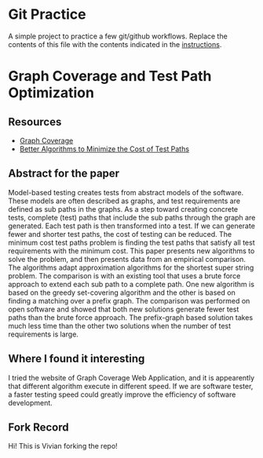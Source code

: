 # Git Practice
A simple project to practice a few git/github workflows.  Replace the contents of this file with the contents indicated in the [instructions](./instructions.md).



# Graph Coverage and Test Path Optimization

## Resources
- [Graph Coverage](https://cs.gmu.edu:8443/offutt/coverage/GraphCoverage)
- [Better Algorithms to Minimize the Cost of Test Paths](https://ieeexplore.ieee.org/document/6200084)

## Abstract for the paper
Model-based testing creates tests from abstract models of the software. These models are often described as graphs, and test requirements are defined as sub paths in the graphs. As a step toward creating concrete tests, complete (test) paths that include the sub paths through the graph are generated. Each test path is then transformed into a test. If we can generate fewer and shorter test paths, the cost of testing can be reduced. The minimum cost test paths problem is finding the test paths that satisfy all test requirements with the minimum cost. This paper presents new algorithms to solve the problem, and then presents data from an empirical comparison. The algorithms adapt approximation algorithms for the shortest super string problem. The comparison is with an existing tool that uses a brute force approach to extend each sub path to a complete path. One new algorithm is based on the greedy set-covering algorithm and the other is based on finding a matching over a prefix graph. The comparison was performed on open software and showed that both new solutions generate fewer test paths than the brute force approach. The prefix-graph based solution takes much less time than the other two solutions when the number of test requirements is large.


## Where I found it interesting

I tried the website of Graph Coverage Web Application, and it is appearently that different algorithm execute in different speed. If we are software tester, a faster testing speed could greatly improve the efficiency of software development.
 
## Fork Record
Hi! This is Vivian forking the repo!


